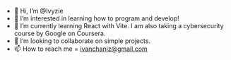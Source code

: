 - 👋 Hi, I’m @Ivyzie
- 👀 I’m interested in learning how to program and develop!
- 🌱 I’m currently learning React with Vite. I am also taking a cybersecurity course by Google on Coursera.
- 💞️ I’m looking to collaborate on simple projects.
- 📫 How to reach me = ivanchanjz@gmail.com

<!---
Ivyzie/Ivyzie is a ✨ special ✨ repository because its `README.md` (this file) appears on your GitHub profile.
You can click the Preview link to take a look at your changes.
--->
